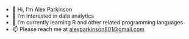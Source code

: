 - 👋 Hi, I’m Alex Parkinson
- 👀 I’m interested in data analytics
- 🌱 I’m currently learning R and other related programming languages
- 📫 Please reach me at alexparkinson801@gmail.com

<!---
Aparkinson80/Aparkinson80 is a ✨ special ✨ repository because its `README.md` (this file) appears on your GitHub profile.
You can click the Preview link to take a look at your changes.
--->
